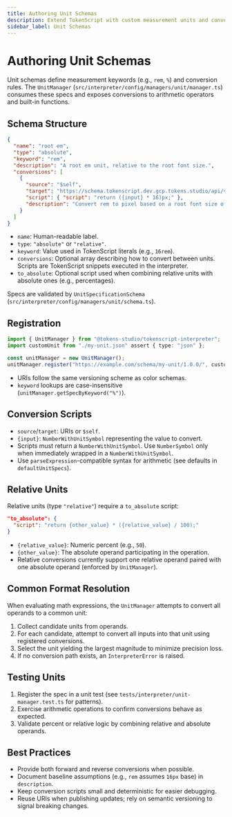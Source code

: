 ```yaml
---
title: Authoring Unit Schemas
description: Extend TokenScript with custom measurement units and conversions.
sidebar_label: Unit Schemas
---
```


# Authoring Unit Schemas

Unit schemas define measurement keywords (e.g., `rem`, `%`) and conversion rules. The `UnitManager` (`src/interpreter/config/managers/unit/manager.ts`) consumes these specs and exposes conversions to arithmetic operators and built-in functions.

## Schema Structure

```json
{
  "name": "root em",
  "type": "absolute",
  "keyword": "rem",
  "description": "A root em unit, relative to the root font size.",
  "conversions": [
    {
      "source": "$self",
      "target": "https://schema.tokenscript.dev.gcp.tokens.studio/api/v1/core/px-unit/0/",
      "script": { "script": "return ({input} * 16)px;" },
      "description": "Convert rem to pixel based on a root font size of 16px."
    }
  ]
}
```

- `name`: Human-readable label.
- `type`: `"absolute"` or `"relative"`.
- `keyword`: Value used in TokenScript literals (e.g., `16rem`).
- `conversions`: Optional array describing how to convert between units. Scripts are TokenScript snippets executed in the interpreter.
- `to_absolute`: Optional script used when combining relative units with absolute ones (e.g., percentages).

Specs are validated by `UnitSpecificationSchema` (`src/interpreter/config/managers/unit/schema.ts`).

## Registration

```ts
import { UnitManager } from "@tokens-studio/tokenscript-interpreter";
import customUnit from "./my-unit.json" assert { type: "json" };

const unitManager = new UnitManager();
unitManager.register("https://example.com/schema/my-unit/1.0.0/", customUnit);
```

- URIs follow the same versioning scheme as color schemas.
- `keyword` lookups are case-insensitive (`unitManager.getSpecByKeyword("%")`).

## Conversion Scripts

- `source`/`target`: URIs or `$self`.
- `{input}`: `NumberWithUnitSymbol` representing the value to convert.
- Scripts must return a `NumberWithUnitSymbol`. Use `NumberSymbol` only when immediately wrapped in a `NumberWithUnitSymbol`.
- Use `parseExpression`-compatible syntax for arithmetic (see defaults in `defaultUnitSpecs`).

## Relative Units

Relative units (type `"relative"`) require a `to_absolute` script:

```json
"to_absolute": {
  "script": "return {other_value} * ({relative_value} / 100);"
}
```

- `{relative_value}`: Numeric percent (e.g., `50`).
- `{other_value}`: The absolute operand participating in the operation.
- Relative conversions currently support one relative operand paired with one absolute operand (enforced by `UnitManager`).

## Common Format Resolution

When evaluating math expressions, the `UnitManager` attempts to convert all operands to a common unit:

1. Collect candidate units from operands.
2. For each candidate, attempt to convert all inputs into that unit using registered conversions.
3. Select the unit yielding the largest magnitude to minimize precision loss.
4. If no conversion path exists, an `InterpreterError` is raised.

## Testing Units

1. Register the spec in a unit test (see `tests/interpreter/unit-manager.test.ts` for patterns).
2. Exercise arithmetic operations to confirm conversions behave as expected.
3. Validate percent or relative logic by combining relative and absolute operands.

## Best Practices

- Provide both forward and reverse conversions when possible.
- Document baseline assumptions (e.g., `rem` assumes `16px` base) in `description`.
- Keep conversion scripts small and deterministic for easier debugging.
- Reuse URIs when publishing updates; rely on semantic versioning to signal breaking changes.
